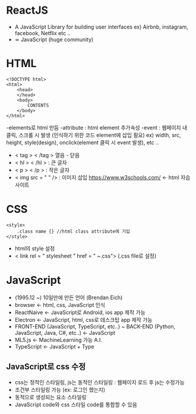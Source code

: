 # ReactJS
- A JavaScript Library for building user interfaces
ex) Airbnb, instagram, facebook, Netflix etc ..
- $\backsimeq$ JavaScript (huge community)

# HTML
```
<!DOCTYPE html>
<html>
	<head>
	</head>
	<body>
		CONTENTS
	</body>
</html>
```
-elements로 html 만듬
-attribute : html element 추가속성
-event : 웹페이지 내 클릭, 스크롤 시 발생 (인식하기 위한 코드 element에 삽입 필요)
ex) width, src, height, style(design), onclick(element 클릭 시 event 발생), etc ..
- < tag > < /tag > 열음 - 닫음
- < hl > < /hl > : 큰 글자
- < p > < /p > : 작은 글자
- < img src = " " /> : 이미지 삽입
<https://www.w3schools.com/> <- html 자습 사이트

# CSS
```
<style>
	.class name {} //html class attribute에 기입
</style>
```
- html의 style 설정
- < link rel = " stylesheet " href = " ~.css"> (.css file로 설정)

# JavaScript
- (1995.12 ~) 10일만에 만든 언어 (Brendan Eich)
- browser <- html, css, JavaScript 인식
- ReactNaive <- JavaScript로 Android, ios app 제작 가능
- Electron <- JavaScript, html, css로 데스크탑 app 제작 가능
- FRONT-END (JavaScript, TypeScript, etc..) ~ BACK-END (Python, JavaScript, Java, C#, etc..) <- JavaScript
- ML5.js <- MachineLearning 가능 A.I.
- TypeScript <- JavaScript + Type

## JavaScript로 css 수정
- css는 정적인 스타일링, js는 동적인 스타일링 : 웹페이지 로드 후 js는 수정가능
- 조건부 스타일링 가능 (ex: 로그인 했는지)
- 동적으로 생성되는 요소 스타일링
- JavaScript code와 css 스타일 code를 통합할 수 있음